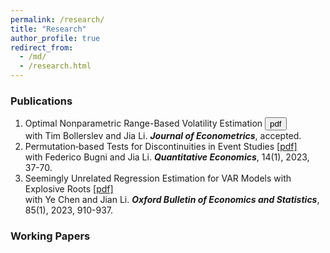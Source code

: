```yaml
---
permalink: /research/
title: "Research"
author_profile: true
redirect_from: 
  - /md/
  - /research.html
---
```



### Publications

1. Optimal Nonparametric Range-Based Volatility Estimation <button class="btn" onclick="window.location.href='https://lqyjasonlee.github.io/files/decision.pdf';">pdf</button> <br>
   with Tim Bollerslev and Jia Li. ***Journal of Econometrics***, accepted.
1. Permutation‐based Tests for Discontinuities in Event Studies [[pdf]](https://lqyjasonlee.github.io/files/quan200248.pdf) <br>
   with Federico Bugni and Jia Li. ***Quantitative Economics***, 14(1), 2023, 37-70.
1. Seemingly Unrelated Regression Estimation for VAR Models with Explosive Roots [[pdf]](https://lqyjasonlee.github.io/files/OBES_SUR.pdf) <br>
   with Ye Chen and Jian Li. ***Oxford Bulletin of Economics and Statistics***, 85(1), 2023, 910-937.
  
### Working Papers

  
